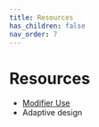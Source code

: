 ```yaml
---
title: Resources
has_children: false
nav_order: 7
---
```



# Resources

- [Modifier Use](https://chrisbanes.me/posts/always-provide-a-modifier/)
- Adaptive design

